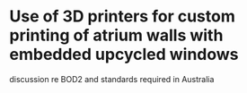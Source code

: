 # Use of 3D printers for custom printing of atrium walls with embedded upcycled windows

discussion re BOD2 and standards required in Australia
